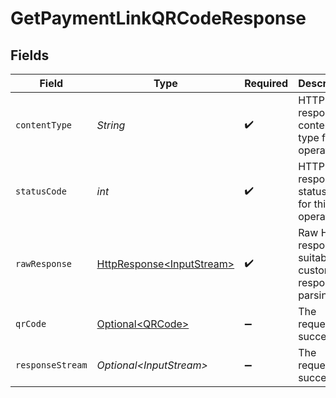 # GetPaymentLinkQRCodeResponse


## Fields

| Field                                                                                                                          | Type                                                                                                                           | Required                                                                                                                       | Description                                                                                                                    |
| ------------------------------------------------------------------------------------------------------------------------------ | ------------------------------------------------------------------------------------------------------------------------------ | ------------------------------------------------------------------------------------------------------------------------------ | ------------------------------------------------------------------------------------------------------------------------------ |
| `contentType`                                                                                                                  | *String*                                                                                                                       | :heavy_check_mark:                                                                                                             | HTTP response content type for this operation                                                                                  |
| `statusCode`                                                                                                                   | *int*                                                                                                                          | :heavy_check_mark:                                                                                                             | HTTP response status code for this operation                                                                                   |
| `rawResponse`                                                                                                                  | [HttpResponse\<InputStream>](https://docs.oracle.com/en/java/javase/11/docs/api/java.net.http/java/net/http/HttpResponse.html) | :heavy_check_mark:                                                                                                             | Raw HTTP response; suitable for custom response parsing                                                                        |
| `qrCode`                                                                                                                       | [Optional\<QRCode>](../../models/components/QRCode.md)                                                                         | :heavy_minus_sign:                                                                                                             | The request has succeeded.                                                                                                     |
| `responseStream`                                                                                                               | *Optional\<InputStream>*                                                                                                       | :heavy_minus_sign:                                                                                                             | The request has succeeded.                                                                                                     |